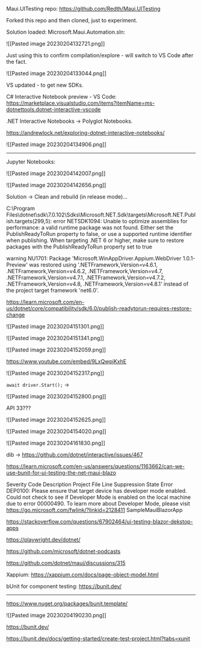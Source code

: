 
Maui.UITesting repo: https://github.com/Redth/Maui.UITesting

Forked this repo and then cloned, just to experiment.

Solution loaded: Microsoft.Maui.Automation.sln:

![[Pasted image 20230204132721.png]]

Just using this to confirm compilation/explore - will switch to VS Code after the fact.

![[Pasted image 20230204133044.png]]

VS updated - to get new SDKs.

C# Interactive Notebook preview - VS Code: https://marketplace.visualstudio.com/items?itemName=ms-dotnettools.dotnet-interactive-vscode

.NET Interactive Notebooks -> Polyglot Notebooks.

https://andrewlock.net/exploring-dotnet-interactive-notebooks/

![[Pasted image 20230204134906.png]]

---

Jupyter Notebooks:

![[Pasted image 20230204142007.png]]


![[Pasted image 20230204142656.png]]


Solution -> Clean and rebuild (in release mode)...

C:\Program Files\dotnet\sdk\7.0.102\Sdks\Microsoft.NET.Sdk\targets\Microsoft.NET.Publish.targets(299,5): error NETSDK1094: Unable to optimize assemblies for performance: a valid runtime package was not found. Either set the PublishReadyToRun property to false, or use a supported runtime identifier when publishing. When targeting .NET 6 or higher, make sure to restore packages with the PublishReadyToRun property set to true

warning NU1701: Package 'Microsoft.WinAppDriver.Appium.WebDriver 1.0.1-Preview' was restored using '.NETFramework,Version=v4.6.1, .NETFramework,Version=v4.6.2, .NETFramework,Version=v4.7, .NETFramework,Version=v4.7.1, .NETFramework,Version=v4.7.2, .NETFramework,Version=v4.8, .NETFramework,Version=v4.8.1' instead of the project target framework 'net6.0'.

https://learn.microsoft.com/en-us/dotnet/core/compatibility/sdk/6.0/publish-readytorun-requires-restore-change

![[Pasted image 20230204151301.png]]

![[Pasted image 20230204151341.png]]

![[Pasted image 20230204152059.png]]

https://www.youtube.com/embed/9LxQwpjKxhE

![[Pasted image 20230204152317.png]]


`await driver.Start();` ->

![[Pasted image 20230204152800.png]]

API 33???

![[Pasted image 20230204152625.png]]

![[Pasted image 20230204154020.png]]


![[Pasted image 20230204161830.png]]

dib -> https://github.com/dotnet/interactive/issues/467

https://learn.microsoft.com/en-us/answers/questions/1163662/can-we-use-bunit-for-ui-testing-the-net-maui-blazo

Severity	Code	Description	Project	File	Line	Suppression State
Error		DEP0100: Please ensure that target device has developer mode enabled. Could not check to see if Developer Mode is enabled on the local machine due to error 00000490. To learn more about Developer Mode, please visit https://go.microsoft.com/fwlink/?linkid=2128411	SampleMauiBlazorApp

https://stackoverflow.com/questions/67902464/ui-testing-blazor-dekstop-apps

https://playwright.dev/dotnet/

https://github.com/microsoft/dotnet-podcasts

https://github.com/dotnet/maui/discussions/315

Xappium: https://xappium.com/docs/page-object-model.html

bUnit for component testing: https://bunit.dev/

---

https://www.nuget.org/packages/bunit.template/

![[Pasted image 20230204190230.png]]

https://bunit.dev/

https://bunit.dev/docs/getting-started/create-test-project.html?tabs=xunit

